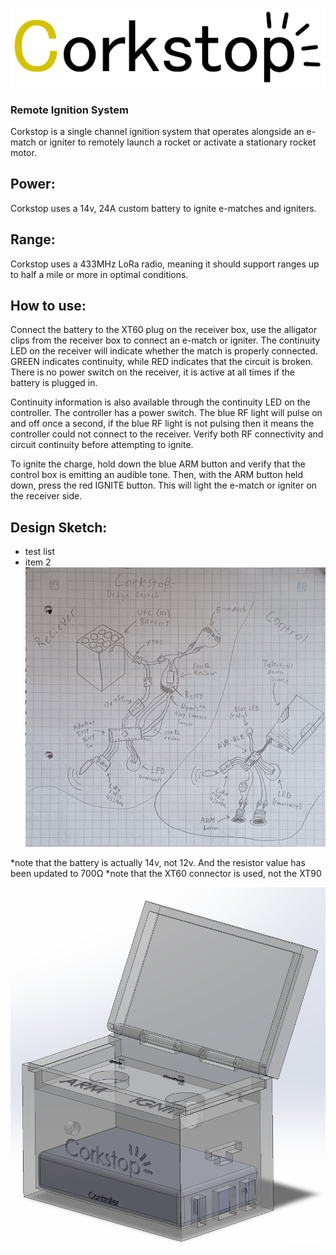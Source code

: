 ![](Corkstop.png)
### Remote Ignition System
Corkstop is a single channel ignition system that operates alongside an e-match or igniter to remotely launch a rocket or activate a stationary rocket motor.

## Power:
Corkstop uses a 14v, 24A custom battery to ignite e-matches and igniters.
## Range:
Corkstop uses a 433MHz LoRa radio, meaning it should support ranges up to half a mile or more in optimal conditions.
## How to use:
Connect the battery to the XT60 plug on the receiver box, use the alligator clips from the receiver box to connect an e-match or igniter. The continuity LED on the receiver will indicate whether the match is properly connected. GREEN indicates continuity, while RED indicates that the circuit is broken. There is no power switch on the receiver, it is active at all times if the battery is plugged in.

Continuity information is also available through the continuity LED on the controller. The controller has a power switch. The blue RF light will pulse on and off once a second, if the blue RF light is not pulsing then it means the controller could not connect to the receiver. Verify both RF connectivity and circuit continuity before attempting to ignite.

To ignite the charge, hold down the blue ARM button and verify that the control box is emitting an audible tone. Then, with the ARM button held down, press the red IGNITE button. This will light the e-match or igniter on the receiver side.

## Design Sketch:
- test list
- item 2
![](Design-sketch.jpg)

*note that the battery is actually 14v, not 12v. And the resistor value has been updated to 700Ω
*note that the XT60 connector is used, not the XT90

![](Corkstop_Control_Box.png)
